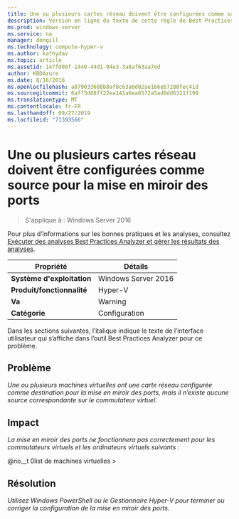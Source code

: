 ```yaml
---
title: Une ou plusieurs cartes réseau doivent être configurées comme source pour la mise en miroir des ports
description: Version en ligne du texte de cette règle de Best Practices Analyzer.
ms.prod: windows-server
ms.service: na
manager: dongill
ms.technology: compute-hyper-v
ms.author: kathydav
ms.topic: article
ms.assetid: 147fd00f-1440-44d1-94e3-3a8af63aa7ed
author: KBDAzure
ms.date: 8/16/2016
ms.openlocfilehash: a079033608b8af8c63a0d02ae166eb7280fec41d
ms.sourcegitcommit: 6aff3d88ff22ea141a6ea6572a5ad8dd6321f199
ms.translationtype: MT
ms.contentlocale: fr-FR
ms.lasthandoff: 09/27/2019
ms.locfileid: "71393566"
---
```

# <a name="one-or-more-network-adapters-should-be-configured-as-the-source-for-port-mirroring"></a>Une ou plusieurs cartes réseau doivent être configurées comme source pour la mise en miroir des ports

>S'applique à : Windows Server 2016

Pour plus d’informations sur les bonnes pratiques et les analyses, consultez [Exécuter des analyses Best Practices Analyzer et gérer les résultats des analyses](https://go.microsoft.com/fwlink/p/?LinkID=223177).  
  
|Propriété|Détails|  
|-|-|  
|**Système d'exploitation**|Windows Server 2016|
|**Produit/fonctionnalité**|Hyper-V|  
|**Va**|Warning|  
|**Catégorie**|Configuration|  
  
Dans les sections suivantes, l’italique indique le texte de l’interface utilisateur qui s’affiche dans l’outil Best Practices Analyzer pour ce problème.  
  
## <a name="issue"></a>**Problème**  
*Une ou plusieurs machines virtuelles ont une carte réseau configurée comme destination pour la mise en miroir des ports, mais il n’existe aucune source correspondante sur le commutateur virtuel.*  
  
## <a name="impact"></a>**Impact**  
*La mise en miroir des ports ne fonctionnera pas correctement pour les commutateurs virtuels et les ordinateurs virtuels suivants :*  
  
@no__t 0list de machines virtuelles >  
  
## <a name="resolution"></a>**Résolution**  
*Utilisez Windows PowerShell ou le Gestionnaire Hyper-V pour terminer ou corriger la configuration de la mise en miroir des ports.*  
  



